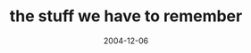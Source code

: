 ---
layout: base.njk
title : 'the stuff we have to remember' 
view_title : 'the stuff we have to remember' 
year : '2004' 
date : '2004-12-06' 
img_file : '/drawing/thestuffwehavetoremember.png' 
html_file : 'thestuffwehavetoremember' 
next_html : 'leavemehere.html' 
year_order : '226' 
permalink : "title/{{html_file}}.html"
---
